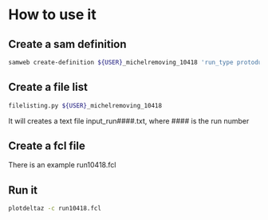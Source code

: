 # How to use it

## Create a sam definition
```bash
samweb create-definition ${USER}_michelremoving_10418 'run_type protodune-sp and file_type detector and run_number 10418 and data_tier root-tuple and file_name %michelremoving%.root'
```

## Create a file list
```bash
filelisting.py ${USER}_michelremoving_10418
```
It will creates a text file input_run####.txt, where #### is the run number

## Create a fcl file
There is an example run10418.fcl

## Run it
```bash
plotdeltaz -c run10418.fcl
```